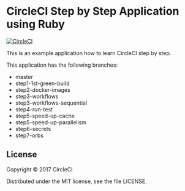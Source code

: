 # CircleCI Step by Step Application using Ruby
[![CircleCI](https://circleci.com/gh/kurumai/circleci-step-by-step-ruby/tree/step7-orbs.svg?style=svg)](https://circleci.com/gh/kurumai/circleci-step-by-step-ruby/tree/step7-orbs)

This is an example application how to learn CircleCI step by step.

This application has the following branches: 

- master
- step1-1st-green-build
- step2-docker-images
- step3-workflows
- step3-workflows-sequential
- step4-run-test
- step5-speed-up-cache
- step5-speed-up-parallelism
- step6-secrets
- step7-orbs

## License

Copyright © 2017 CircleCI

Distributed under the MIT license, see the file LICENSE.


